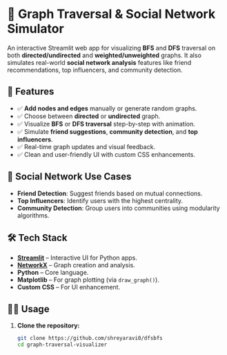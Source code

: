 # 🎥 Graph Traversal & Social Network Simulator

An interactive Streamlit web app for visualizing **BFS** and **DFS** traversal on both **directed/undirected** and **weighted/unweighted** graphs. It also simulates real-world **social network analysis** features like friend recommendations, top influencers, and community detection.

## 🚀 Features

- ✅ **Add nodes and edges** manually or generate random graphs.
- ✅ Choose between **directed** or **undirected** graph.
- ✅ Visualize **BFS** or **DFS traversal** step-by-step with animation.
- ✅ Simulate **friend suggestions**, **community detection**, and **top influencers**.
- ✅ Real-time graph updates and visual feedback.
- ✅ Clean and user-friendly UI with custom CSS enhancements.

## 🧠 Social Network Use Cases

- **Friend Detection**: Suggest friends based on mutual connections.
- **Top Influencers**: Identify users with the highest centrality.
- **Community Detection**: Group users into communities using modularity algorithms.

## 🛠️ Tech Stack

- **[Streamlit](https://streamlit.io/)** – Interactive UI for Python apps.
- **[NetworkX](https://networkx.org/)** – Graph creation and analysis.
- **Python** – Core language.
- **Matplotlib** – For graph plotting (via `draw_graph()`).
- **Custom CSS** – For UI enhancement.


## 🧑‍💻 Usage

1. **Clone the repository:**
   ```bash
   git clone https://github.com/shreyaravi0/dfsbfs
   cd graph-traversal-visualizer
